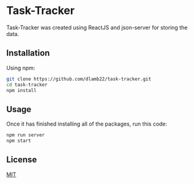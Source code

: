 # Task-Tracker

Task-Tracker was created using ReactJS and json-server for storing the data.

## Installation

Using npm:

```bash
git clone https://github.com/dlamb22/task-tracker.git
cd task-tracker
npm install
```

## Usage

Once it has finished installing all of the packages, run this code:

```bash
npm run server
npm start
```

## License

[MIT](https://choosealicense.com/licenses/mit/)
